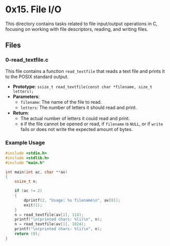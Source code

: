 # 0x15. File I/O

This directory contains tasks related to file input/output operations in C, focusing on working with file descriptors, reading, and writing files.

## Files

### 0-read_textfile.c

This file contains a function `read_textfile` that reads a text file and prints it to the POSIX standard output.

- **Prototype**: `ssize_t read_textfile(const char *filename, size_t letters);`
- **Parameters**:
  - `filename`: The name of the file to read.
  - `letters`: The number of letters it should read and print.
- **Return**:
  - The actual number of letters it could read and print.
  - `0` if the file cannot be opened or read, if `filename` is `NULL`, or if `write` fails or does not write the expected amount of bytes.

### Example Usage

```c
#include <stdio.h>
#include <stdlib.h>
#include "main.h"

int main(int ac, char **av)
{
    ssize_t n;

    if (ac != 2)
    {
        dprintf(2, "Usage: %s filename\n", av[0]);
        exit(1);
    }
    n = read_textfile(av[1], 114);
    printf("\n(printed chars: %li)\n", n);
    n = read_textfile(av[1], 1024);
    printf("\n(printed chars: %li)\n", n);
    return (0);
}

